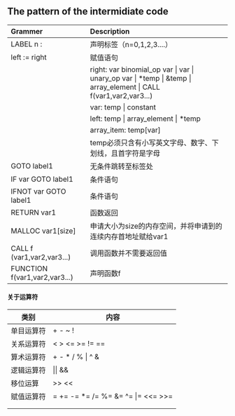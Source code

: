 ## The pattern of the intermidiate code 



| Grammer                      | Description                                                  |
| :--------------------------- | :----------------------------------------------------------- |
| LABEL n :                    | 声明标签（n=0,1,2,3....）                                    |
| left := right | 赋值语句 |
|  | right: var binomial_op var \| var \| unary_op var \| *temp \| &temp \| array_element \| CALL f(var1,var2,var3...) |
|  | var: temp \| constant |
|  | left: temp \| array_element \| *temp |
|  | array_item: temp[var] |
|  | temp必须只含有小写英文字母、数字、下划线，且首字符是字母 |
| GOTO label1               | 无条件跳转至标签处                                           |
| IF var GOTO label1 | 条件语句                                |
| IFNOT var GOTO label1 | 条件语句 |
| RETURN var1                  | 函数返回                                                     |
| MALLOC var1[size]            | 申请大小为size的内存空间，并将申请到的连续内存首地址赋给var1 |
| CALL f (var1,var2,var3...)                       | 调用函数并不需要返回值     |
| FUNCTION f(var1,var2,var3...)                    | 声明函数f                                                    |



#### 关于运算符

| 类别       | 内容                                                   |
| ---------- | ------------------------------------------------------ |
| 单目运算符 | +   -   ~ !                                            |
| 关系运算符 | <   >   <=   >=   !=  ==                               |
| 算术运算符 | +   -   *   /   %   \|   ^   &                         |
| 逻辑运算符 | \|\|   &&                                              |
| 移位运算   | >>   <<                                                |
| 赋值运算符 | =   +=   -=   *=   /=   %=   &=   ^=   \|=   <<=   >>= |
|            |                                                        |
|            |                                                        |

